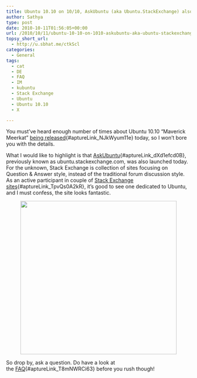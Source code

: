 ```yaml
---
title: Ubuntu 10.10 on 10/10, AskUbuntu (aka Ubuntu.StackExchange) also launched
author: Sathya
type: post
date: 2010-10-11T01:56:05+00:00
url: /2010/10/11/ubuntu-10-10-on-1010-askubuntu-aka-ubuntu-stackexchange-also-launched/
topsy_short_url:
  - http://u.sbhat.me/ctkScl
categories:
  - General
tags:
  - cat
  - DE
  - FAQ
  - IM
  - kubuntu
  - Stack Exchange
  - Ubuntu
  - Ubuntu 10.10
  - X

---
```

You must&#8217;ve heard enough number of times about Ubuntu 10.10 &#8220;Maverick Meerkat&#8221; [being released][1]{#aptureLink_NJkWyum11e} today, so I won&#8217;t bore you with the details.

What I would like to highlight is that [AskUbuntu][2]{#aptureLink_dXd1efcd0B}, previously known as ubuntu.stackexchange.com, was also launched today. For the unknown, Stack Exchange is collection of sites focusing on Question & Answer style, instead of the traditional forum discussion style. As an active participant in couple of [Stack Exchange sites][3]{#aptureLink_TpvQs0A2kR}, it&#8217;s good to see one dedicated to Ubuntu, and I must confess, the site looks fantastic.

<a id="aptureLink_CaQILF8H0S" style="margin-top: 0px; margin-right: auto; margin-bottom: 0px; margin-left: auto; text-align: center; display: block; padding-top: 0px; padding-right: 6px; padding-bottom: 0px; padding-left: 6px;" href="http://i.imgur.com/yKglj.png"><img style="border: 0px initial initial;" src="http://i.imgur.com/yKglj.png" alt="" width="426.77992957746477px" height="417.95px" /></a>

So drop by, ask a question. Do have a look at the [FAQ][4]{#aptureLink_T8mNWRCi63} before you rush though!

 [1]: http://techie-buzz.com/foss/ubuntu-10-10-is-unleashed.html
 [2]: http://askubuntu.com/
 [3]: http://superuser.com/users/4377?tab=accounts
 [4]: http://askubuntu.com/faq
